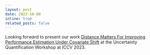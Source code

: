 ```yaml
---
layout: post
date: 2023-10-08
inline: true
related_posts: false
---
```

Looking forward to present our work [Distance Matters For Improving Performance Estimation Under Covariate Shift](https://openaccess.thecvf.com/content/ICCV2023W/UnCV/html/Roschewitz_Distance_Matters_For_Improving_Performance_Estimation_Under_Covariate_Shift_ICCVW_2023_paper.html) at the Uncertainty Quantification Workshop at ICCV 2023.